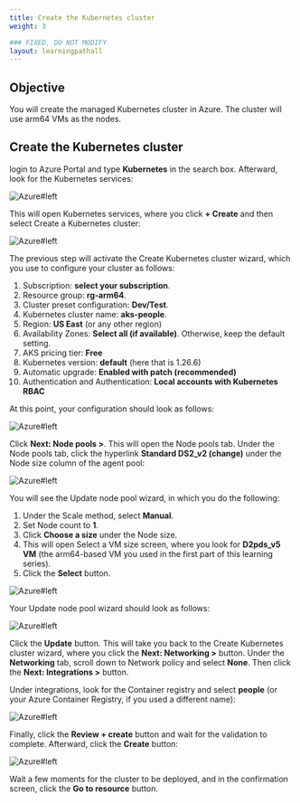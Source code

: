 ```yaml
---
title: Create the Kubernetes cluster
weight: 3

### FIXED, DO NOT MODIFY
layout: learningpathall
---
```


## Objective
You will create the managed Kubernetes cluster in Azure. The cluster will use arm64 VMs as the nodes.

## Create the Kubernetes cluster
login to Azure Portal and type **Kubernetes** in the search box. Afterward, look for the Kubernetes services:

![Azure#left](figures/01.png)

This will open Kubernetes services, where you click **+ Create** and then select Create a Kubernetes cluster:

![Azure#left](figures/02.png)

The previous step will activate the Create Kubernetes cluster wizard, which you use to configure your cluster as follows:
1.	Subscription: **select your subscription**.
2.	Resource group: **rg-arm64**.
3.	Cluster preset configuration: **Dev/Test**.
4.	Kubernetes cluster name: **aks-people**.
5.	Region: **US East** (or any other region)
6.	Availability Zones: **Select all (if available)**. Otherwise, keep the default setting.
7.	AKS pricing tier: **Free**
8.	Kubernetes version: **default** (here that is 1.26.6)
9.	Automatic upgrade: **Enabled with patch (recommended)**
10.	Authentication and Authentication: **Local accounts with Kubernetes RBAC**

At this point, your configuration should look as follows:

![Azure#left](figures/03.png)

Click **Next: Node pools >**. This will open the Node pools tab. Under the Node pools tab, click the hyperlink **Standard DS2_v2 (change)** under the Node size column of the agent pool:

![Azure#left](figures/04.png)

You will see the Update node pool wizard, in which you do the following:
1.	Under the Scale method, select **Manual**.
2.	Set Node count to **1**.
3.	Click **Choose a size** under the Node size.
4.	This will open Select a VM size screen, where you look for **D2pds_v5 VM** (the arm64-based VM you used in the first part of this learning series).
5.	Click the **Select** button.

![Azure#left](figures/05.png)

Your Update node pool wizard should look as follows:

![Azure#left](figures/06.png)

Click the **Update** button. This will take you back to the Create Kubernetes cluster wizard, where you click the **Next: Networking >** button. Under the **Networking** tab, scroll down to Network policy and select **None**. Then click the **Next: Integrations >** button.

Under integrations, look for the Container registry and select **people** (or your Azure Container Registry, if you used a different name):

![Azure#left](figures/07.png)

Finally, click the **Review + create** button and wait for the validation to complete. Afterward, click the **Create** button:

![Azure#left](figures/08.png)

Wait a few moments for the cluster to be deployed, and in the confirmation screen, click the **Go to resource** button.

